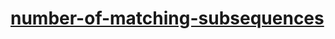 # [number-of-matching-subsequences](https://leetcode-cn.com/problems/number-of-matching-subsequences)
